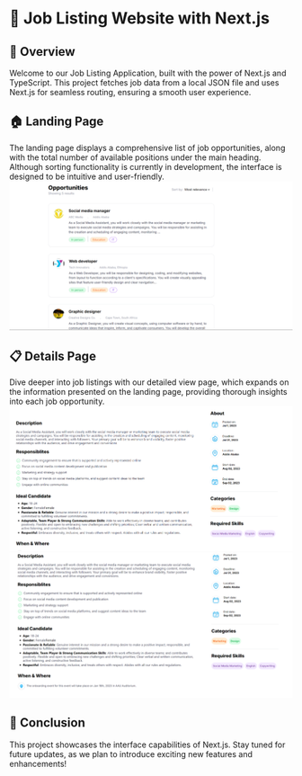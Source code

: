 # 📝 Job Listing Website with Next.js
## 🌟 Overview
Welcome to our Job Listing Application, built with the power of Next.js and TypeScript. This project fetches job data from a local JSON file and uses Next.js for seamless routing, ensuring a smooth user experience.

## 🏠 Landing Page
The landing page displays a comprehensive list of job opportunities, along with the total number of available positions under the main heading. Although sorting functionality is currently in development, the interface is designed to be intuitive and user-friendly.
![alt text](screenshots/screenshot3.png)

## 📋 Details Page
Dive deeper into job listings with our detailed view page, which expands on the information presented on the landing page, providing thorough insights into each job opportunity.
![alt text](screenshots/screenshot1.png)
![alt text](screenshots/screenshot2.png)

## 🚀 Conclusion
This project showcases the interface capabilities of Next.js. Stay tuned for future updates, as we plan to introduce exciting new features and enhancements!
